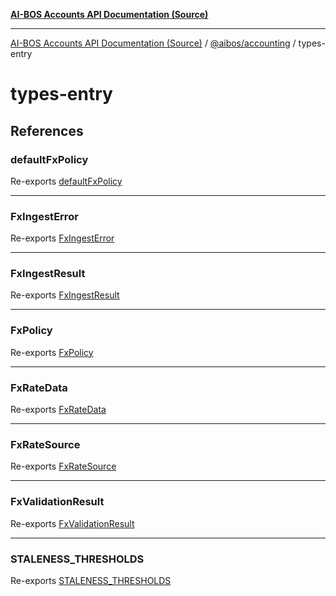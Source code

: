 [**AI-BOS Accounts API Documentation (Source)**](../../../README.md)

***

[AI-BOS Accounts API Documentation (Source)](../../../README.md) / [@aibos/accounting](../README.md) / types-entry

# types-entry

## References

### defaultFxPolicy

Re-exports [defaultFxPolicy](../fx/policy/variables/defaultFxPolicy.md)

***

### FxIngestError

Re-exports [FxIngestError](../fx/ingest/interfaces/FxIngestError.md)

***

### FxIngestResult

Re-exports [FxIngestResult](../fx/ingest/interfaces/FxIngestResult.md)

***

### FxPolicy

Re-exports [FxPolicy](../fx/policy/interfaces/FxPolicy.md)

***

### FxRateData

Re-exports [FxRateData](../fx/ingest/interfaces/FxRateData.md)

***

### FxRateSource

Re-exports [FxRateSource](../fx/ingest/interfaces/FxRateSource.md)

***

### FxValidationResult

Re-exports [FxValidationResult](../fx/policy/interfaces/FxValidationResult.md)

***

### STALENESS\_THRESHOLDS

Re-exports [STALENESS_THRESHOLDS](../fx/ingest/variables/STALENESS_THRESHOLDS.md)
